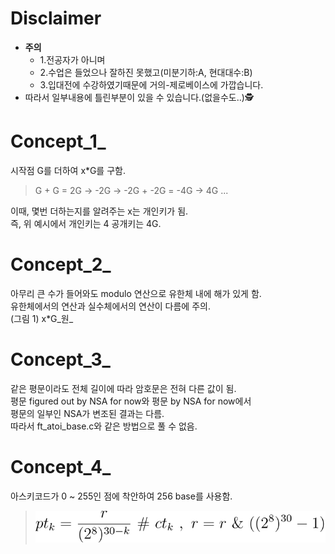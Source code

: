 Disclaimer  
==========
- **주의**
  - 1.전공자가 아니며   
  - 2.수업은 들었으나 잘하진 못했고(미분기하:A, 현대대수:B)  
  - 3.입대전에 수강하였기때문에 거의-제로베이스에 가깝습니다.  
- 따라서 일부내용에 틀린부분이 있을 수 있습니다.(없을수도..)🕵  
  
Concept_1_  
==========
  시작점 G를 더하여 x*G를 구함.  
  >G + G = 2G -> -2G -> -2G + -2G = -4G -> 4G ...   
  
  이때, 몇번 더하는지를 알려주는 x는 개인키가 됨.  
  즉, 위 예시에서 개인키는 4 공개키는 4G.  
  
Concept_2_  
==========
  아무리 큰 수가 들어와도 modulo 연산으로 유한체 내에 해가 있게 함.  
  유한체에서의 연산과 실수체에서의 연산이 다름에 주의.  
  (그림 1) x*G_원_   
    
Concept_3_  
==========
  같은 평문이라도 전체 길이에 따라 암호문은 전혀 다른 값이 됨.  
  평문 figured out by NSA for now와 평문 by NSA for now에서  
  평문의 일부인 NSA가 변조된 결과는 다름.  
  따라서 ft_atoi_base.c와 같은 방법으로 풀 수 없음.  
  
Concept_4_  
==========
  아스키코드가 0 ~ 255인 점에 착안하여 256 base를 사용함.  
  >![title](/ecc_main_idea.svg)  
  
